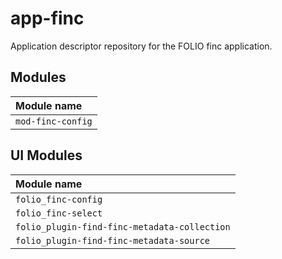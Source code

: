 # app-finc
Application descriptor repository for the FOLIO finc application.

## Modules

| Module name         |
|:--------------------|
| `mod-finc-config` |

## UI Modules

| Module name              |
|:-------------------------|
| `folio_finc-config` |
| `folio_finc-select` |
| `folio_plugin-find-finc-metadata-collection` |
| `folio_plugin-find-finc-metadata-source` |
